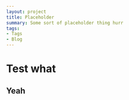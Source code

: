 ```yaml
---
layout: project
title: Placeholder
summary: Some sort of placeholder thing hurr
tags:
- Tags
- Blog
---
```


# Test what
## Yeah